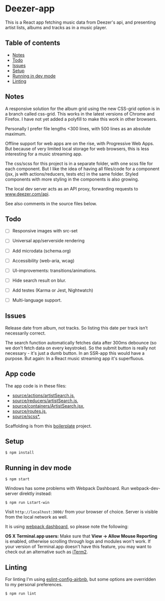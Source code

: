 # Deezer-app

This is a React app fetching music data from Deezer's api, and presenting artist lists, albums and tracks as in a music player.


## Table of contents
* [Notes](#notes)
* [Todo](#todo)
* [Issues](#issues)
* [Setup](#user-content-setup)
* [Running in dev mode](#user-content-running-in-dev-mode)
* [Linting](#user-content-linting)


## Notes

A responsive solution for the album grid using the new CSS-grid option is in a branch called css-grid. This works in the latest versions of Chrome and Firefox. I have not yet added a polyfill to make this work in other browsers.

Personally I prefer file lengths <300 lines, with 500 lines as an absolute maximum.

Offline support for web apps are on the rise, with Progressive Web Apps. But because of very limited local storage for web browsers, this is less interesting for a music streaming app.

The css/scss for this project is in a separate folder, with one scss file for each component. But I like the idea of having all files/code for a component (jsx, js with actions/reducers, tests etc) in the same folder. Styled components with more styling in the components is also growing.

The local dev server acts as an API proxy, forwarding requests to www.deezer.com/api.

See also comments in the source files below.

## Todo

- [ ] Responsive images with src-set
- [ ] Universal app/serverside rendering
- [ ] Add microdata (schema.org)
- [ ] Accessibility (web-aria, wcag)
- [ ] UI-improvements: transitions/animations.
- [ ] Hide search result on blur.
- [ ] Add testes (Karma or Jest, Nightwatch)
- [ ] Multi-language support.


## Issues

Release date from album, not tracks. So listing this date per track isn’t necessarily correct.

The search function automatically fetches data after 300ms debounce (so we don't fetch data on every keystroke). So the submit button is really not necessary - it's just a dumb button. In an SSR-app this would have a purpose. But again: In a React music streaming app it's superfluous.


## App code


The app code is in these files:

- [source/actions/artistSearch.js](//www.github.com/jtbolstad/deezer/tree/master/source/actions/artistSearch.js),
- [source/reducers/artistSearch.js](//www.github.com/jtbolstad/deezer/tree/master/source/recucers/artistSearch.js),
- [source/containers/ArtistSearch.jsx](//www.github.com/jtbolstad/deezer/tree/master/source/containers/ArtistSearch.jsx),
- [source/routes.js](//www.github.com/jtbolstad/deezer/tree/master/source/routes.js),
- [source/scss\*](//www.github.com/jtbolstad/deezer/tree/master/source/scss/),

Scaffolding is from this [boilerplate](https://github.com/Stanko/react-redux-webpack2-boilerplate) project.


## Setup

```
$ npm install
```

## Running in dev mode

```
$ npm start
```

Windows has some problems with Webpack Dashboard. Run webpack-dev-server direktly instead:

```
$ npm run Lstart-win
```

Visit `http://localhost:3000/` from your browser of choice.
Server is visible from the local network as well.


It is using [webpack dashboard](https://github.com/FormidableLabs/webpack-dashboard), so please note the following:

**OS X Terminal.app users:** Make sure that **View → Allow Mouse Reporting** is enabled, otherwise scrolling through logs and modules won't work. If your version of Terminal.app doesn't have this feature, you may want to check out an alternative such as [iTerm2](https://www.iterm2.com/).


## Linting

For linting I'm using [eslint-config-airbnb](https://www.npmjs.com/package/eslint-config-airbnb),
but some options are overridden to my personal preferences.

```
$ npm run lint
```
